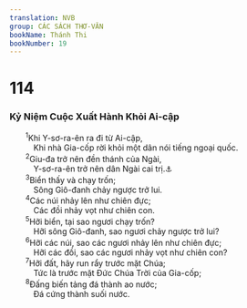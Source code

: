```yaml
---
translation: NVB
group: CÁC SÁCH THƠ-VĂN
bookName: Thánh Thi 
bookNumber: 19
---
```


<div class="title"><h1>114</h1><h3>Kỷ Niệm Cuộc Xuất Hành Khỏi Ai-cập </h3></div>
<span class="verse thi_114_1">  <sup>1</sup>Khi Y-sơ-ra-ên ra đi từ Ai-cập, <br/>   Khi nhà Gia-cốp rời khỏi một dân nói tiếng ngoại quốc. <br/></span>
<span class="verse thi_114_2">  <sup>2</sup>Giu-đa trở nên đền thánh của Ngài, <br/>   Y-sơ-ra-ên trở nên dân Ngài cai trị.<a data-toggle="tooltip" data-placement="bottom" title="Ctd: dân thánh Ngài, nước Ngài cai trị">⚓</a><br/></span>
<span class="verse thi_114_3">  <sup>3</sup>Biển thấy và chạy trốn; <br/>   Sông Giô-đanh chảy ngược trở lui. <br/></span>
<span class="verse thi_114_4">  <sup>4</sup>Các núi nhảy lên như chiên đực; <br/>   Các đồi nhảy vọt như chiên con. <br/></span>
<span class="verse thi_114_5">  <sup>5</sup>Hỡi biển, tại sao ngươi chạy trốn? <br/>   Hỡi sông Giô-đanh, sao ngươi chảy ngược trở lui? <br/></span>
<span class="verse thi_114_6">  <sup>6</sup>Hỡi các núi, sao các ngươi nhảy lên như chiên đực; <br/>   Hỡi các đồi, sao các ngươi nhảy vọt như chiên con? <br/></span>
<span class="verse thi_114_7">  <sup>7</sup>Hỡi đất, hãy run rẩy trước mặt Chúa; <br/>   Tức là trước mặt Đức Chúa Trời của Gia-cốp; <br/></span>
<span class="verse thi_114_8">  <sup>8</sup>Đấng biến tảng đá thành ao nước; <br/>   Đá cứng thành suối nước. <br/></span>
